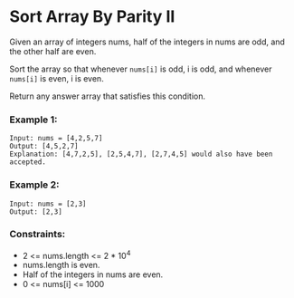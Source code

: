 # Sort Array By Parity II

Given an array of integers nums, half of the integers in nums are odd, and the other half are even.

Sort the array so that whenever `nums[i]` is odd, i is odd, and whenever `nums[i]` is even, i is even.

Return any answer array that satisfies this condition.

### Example 1:
```
Input: nums = [4,2,5,7]
Output: [4,5,2,7]
Explanation: [4,7,2,5], [2,5,4,7], [2,7,4,5] would also have been accepted.
```
### Example 2:
```
Input: nums = [2,3]
Output: [2,3]
```
### Constraints:

- 2 <= nums.length <= 2 * 10<sup>4</sup>
- nums.length is even.
- Half of the integers in nums are even.
- 0 <= nums[i] <= 1000